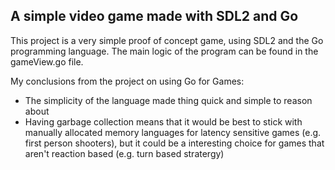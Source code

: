 ## A simple video game made with SDL2 and Go

This project is a very simple proof of concept game, using SDL2 and the Go programming language. The main logic of the program can be found in the gameView.go file.

My conclusions from the project on using Go for Games:
- The simplicity of the language made thing quick and simple to reason about
- Having garbage collection means that it would be best to stick with manually allocated memory languages for latency sensitive games (e.g. first person shooters), but it could be a interesting choice for games that aren't reaction based (e.g. turn based stratergy)
